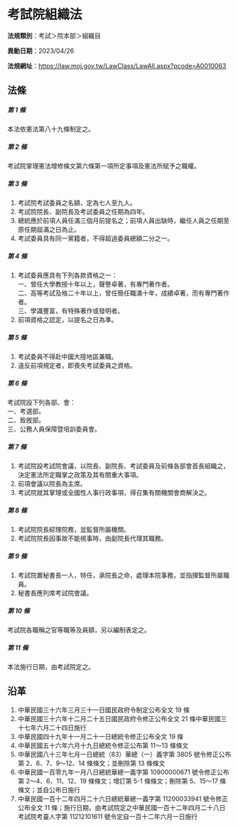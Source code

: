 # 考試院組織法

**法規類別**：考試＞院本部＞組織目  

**異動日期**：2023/04/26  

**法規網址**：https://law.moj.gov.tw/LawClass/LawAll.aspx?pcode=A0010063





## 法條
##### 第 1 條
本法依憲法第八十九條制定之。

##### 第 2 條
考試院掌理憲法增修條文第六條第一項所定事項及憲法所賦予之職權。

##### 第 3 條
1. 考試院考試委員之名額，定為七人至九人。
1. 考試院院長、副院長及考試委員之任期為四年。
1. 總統應於前項人員任滿三個月前提名之；前項人員出缺時，繼任人員之任期至原任期屆滿之日為止。
1. 考試委員具有同一黨籍者，不得超過委員總額二分之一。

##### 第 4 條
1. 考試委員應具有下列各款資格之一：  
一、曾任大學教授十年以上，聲譽卓著，有專門著作者。  
二、高等考試及格二十年以上，曾任簡任職滿十年，成績卓著，而有專門著作者。  
三、學識豐富，有特殊著作或發明者。
1. 前項資格之認定，以提名之日為準。

##### 第 5 條
1. 考試委員不得赴中國大陸地區兼職。
1. 違反前項規定者，即喪失考試委員之資格。

##### 第 6 條
考試院設下列各部、會：  
一、考選部。  
二、銓敘部。  
三、公務人員保障暨培訓委員會。

##### 第 7 條
1. 考試院設考試院會議，以院長、副院長、考試委員及前條各部會首長組織之，決定憲法所定職掌之政策及其有關重大事項。
1. 前項會議以院長為主席。
1. 考試院就其掌理或全國性人事行政事項，得召集有關機關會商解決之。

##### 第 8 條
1. 考試院院長綜理院務，並監督所屬機關。
1. 考試院院長因事故不能視事時，由副院長代理其職務。

##### 第 9 條
1. 考試院置秘書長一人，特任，承院長之命，處理本院事務，並指揮監督所屬職員。
1. 秘書長應列席考試院會議。

##### 第 10 條
考試院各職稱之官等職等及員額，另以編制表定之。

##### 第 11 條
本法施行日期，由考試院定之。

## 沿革
1. 中華民國三十六年三月三十一日國民政府令制定公布全文 19 條
1. 中華民國三十六年十二月二十五日國民政府令修正公布全文 21 條中華民國三十七年六月二十四日施行
1. 中華民國四十九年十一月二十一日總統令修正公布全文 19 條
1. 中華民國五十六年六月十九日總統令修正公布第 11～13 條條文
1. 中華民國八十三年七月一日總統（83）華總（一）義字第 3805 號令修正公布第 2、6、7、9～12、14 條條文；並刪除第 13 條條文
1. 中華民國一百零九年一月八日總統華總一義字第 10900000671  號令修正公布第 2～4、6、11、12、19  條條文；增訂第 5-1  條條文；刪除第 5、15～17  條條文；並自公布日施行
1. 中華民國一百十二年四月二十六日總統華總一義字第 11200033941  號令修正公布全文 11 條；施行日期，由考試院定之中華民國一百十二年四月二十八日考試院考臺人字第 11212101611  號令定自一百十二年六月一日施行
